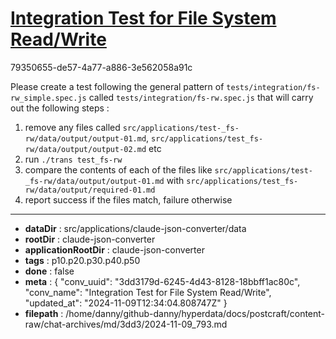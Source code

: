 # [Integration Test for File System Read/Write](https://claude.ai/chat/3dd3179d-6245-4d43-8128-18bbff1ac80c)

79350655-de57-4a77-a886-3e562058a91c

Please create a test following the general pattern of `tests/integration/fs-rw_simple.spec.js` called  `tests/integration/fs-rw.spec.js` that will carry out the following steps :
1. remove any files called `src/applications/test-_fs-rw/data/output/output-01.md`, `src/applications/test_fs-rw/data/output/output-02.md` etc
2. run `./trans test_fs-rw`
3. compare the contents of each of the files like `src/applications/test-_fs-rw/data/output/output-01.md` with `src/applications/test_fs-rw/data/output/required-01.md`
4. report success if the files match, failure otherwise

---

* **dataDir** : src/applications/claude-json-converter/data
* **rootDir** : claude-json-converter
* **applicationRootDir** : claude-json-converter
* **tags** : p10.p20.p30.p40.p50
* **done** : false
* **meta** : {
  "conv_uuid": "3dd3179d-6245-4d43-8128-18bbff1ac80c",
  "conv_name": "Integration Test for File System Read/Write",
  "updated_at": "2024-11-09T12:34:04.808747Z"
}
* **filepath** : /home/danny/github-danny/hyperdata/docs/postcraft/content-raw/chat-archives/md/3dd3/2024-11-09_793.md